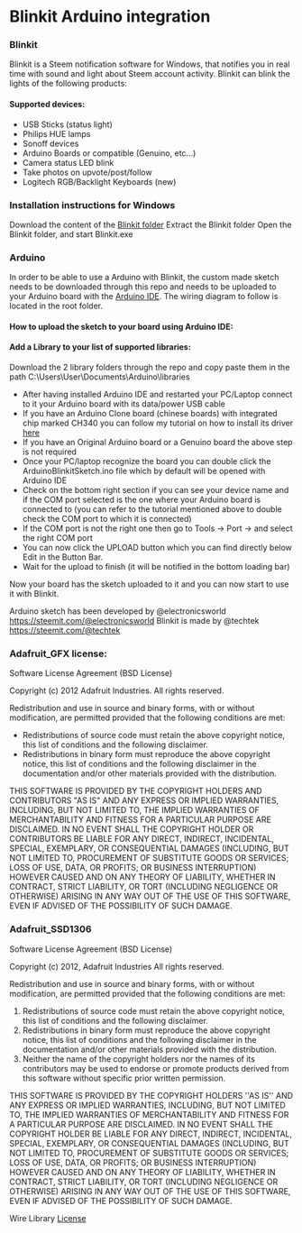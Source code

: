 # Blinkit Arduino integration


### Blinkit

Blinkit is a Steem notification software for Windows, that notifies you in real time with sound and light about Steem account activity. Blinkit can blink the lights of the following products:

#### Supported devices:
* USB Sticks (status light)
* Philips HUE lamps
* Sonoff devices
* Arduino Boards or compatible (Genuino, etc...)
* Camera status LED blink
* Take photos on upvote/post/follow
* Logitech RGB/Backlight Keyboards (new)

### Installation instructions for Windows

Download the content of the [Blinkit folder](https://github.com/techtek/Blinkit)
Extract the Blinkit folder
Open the Blinkit folder, and start Blinkit.exe

### Arduino 

In order to be able to use a Arduino with Blinkit, the custom made sketch needs to be downloaded through this repo and needs to be uploaded to your Arduino board with the [Arduino IDE](https://www.arduino.cc/en/main/software). 
The wiring diagram to follow is located in the root folder.

#### How to upload the sketch to your board using Arduino IDE:

#### Add a Library to your list of supported libraries:

Download the 2 library folders through the repo and copy paste them in the path C:\Users\User\Documents\Arduino\libraries

- After having installed Arduino IDE and restarted your PC/Laptop connect to it your Arduino board with its data/power USB cable
- If you have an Arduino Clone board (chinese boards) with integrated chip marked CH340 you can follow my tutorial on how to install its driver [here](https://steemit.com/blinkit/@electronicsworld/blinkit-or-electronicsworld-tutorial-2-how-to-set-up-arduino-for-blinkit-interaction)
- If you have an Original Arduino board or a Genuino board the above step is not required
- Once your PC/laptop recognize the board you can double click the ArduinoBlinkitSketch.ino file which by default will be opened with Arduino IDE
- Check on the bottom right section if you can see your device name and if the COM port selected is the one where your Arduino board is connected to (you can refer to the tutorial mentioned above to double check the COM port to which it is connected)
- If the COM port is not the right one then go to Tools -> Port -> and select the right COM port
- You can now click the UPLOAD button which you can find directly below Edit in the Button Bar.
- Wait for the upload to finish (it will be notified in the bottom loading bar)

Now your board has the sketch uploaded to it and you can now start to use it with Blinkit.


Arduino sketch has been developed by @electronicsworld https://steemit.com/@electronicsworld
Blinkit is made by @techtek https://steemit.com/@techtek


### Adafruit_GFX license:

Software License Agreement (BSD License)

Copyright (c) 2012 Adafruit Industries.  All rights reserved.

Redistribution and use in source and binary forms, with or without
modification, are permitted provided that the following conditions are met:

- Redistributions of source code must retain the above copyright notice,
  this list of conditions and the following disclaimer.
- Redistributions in binary form must reproduce the above copyright notice,
  this list of conditions and the following disclaimer in the documentation
  and/or other materials provided with the distribution.

THIS SOFTWARE IS PROVIDED BY THE COPYRIGHT HOLDERS AND CONTRIBUTORS "AS IS"
AND ANY EXPRESS OR IMPLIED WARRANTIES, INCLUDING, BUT NOT LIMITED TO, THE
IMPLIED WARRANTIES OF MERCHANTABILITY AND FITNESS FOR A PARTICULAR PURPOSE
ARE DISCLAIMED. IN NO EVENT SHALL THE COPYRIGHT HOLDER OR CONTRIBUTORS BE
LIABLE FOR ANY DIRECT, INDIRECT, INCIDENTAL, SPECIAL, EXEMPLARY, OR
CONSEQUENTIAL DAMAGES (INCLUDING, BUT NOT LIMITED TO, PROCUREMENT OF
SUBSTITUTE GOODS OR SERVICES; LOSS OF USE, DATA, OR PROFITS; OR BUSINESS
INTERRUPTION) HOWEVER CAUSED AND ON ANY THEORY OF LIABILITY, WHETHER IN
CONTRACT, STRICT LIABILITY, OR TORT (INCLUDING NEGLIGENCE OR OTHERWISE)
ARISING IN ANY WAY OUT OF THE USE OF THIS SOFTWARE, EVEN IF ADVISED OF THE
POSSIBILITY OF SUCH DAMAGE.

### Adafruit_SSD1306

Software License Agreement (BSD License)

Copyright (c) 2012, Adafruit Industries
All rights reserved.

Redistribution and use in source and binary forms, with or without
modification, are permitted provided that the following conditions are met:
1. Redistributions of source code must retain the above copyright
notice, this list of conditions and the following disclaimer.
2. Redistributions in binary form must reproduce the above copyright
notice, this list of conditions and the following disclaimer in the
documentation and/or other materials provided with the distribution.
3. Neither the name of the copyright holders nor the
names of its contributors may be used to endorse or promote products
derived from this software without specific prior written permission.

THIS SOFTWARE IS PROVIDED BY THE COPYRIGHT HOLDERS ''AS IS'' AND ANY
EXPRESS OR IMPLIED WARRANTIES, INCLUDING, BUT NOT LIMITED TO, THE IMPLIED
WARRANTIES OF MERCHANTABILITY AND FITNESS FOR A PARTICULAR PURPOSE ARE
DISCLAIMED. IN NO EVENT SHALL THE COPYRIGHT HOLDER BE LIABLE FOR ANY
DIRECT, INDIRECT, INCIDENTAL, SPECIAL, EXEMPLARY, OR CONSEQUENTIAL DAMAGES
(INCLUDING, BUT NOT LIMITED TO, PROCUREMENT OF SUBSTITUTE GOODS OR SERVICES;
LOSS OF USE, DATA, OR PROFITS; OR BUSINESS INTERRUPTION) HOWEVER CAUSED AND
ON ANY THEORY OF LIABILITY, WHETHER IN CONTRACT, STRICT LIABILITY, OR TORT
(INCLUDING NEGLIGENCE OR OTHERWISE) ARISING IN ANY WAY OUT OF THE USE OF THIS
SOFTWARE, EVEN IF ADVISED OF THE POSSIBILITY OF SUCH DAMAGE.

Wire Library [License](https://creativecommons.org/licenses/by-sa/3.0/#)


